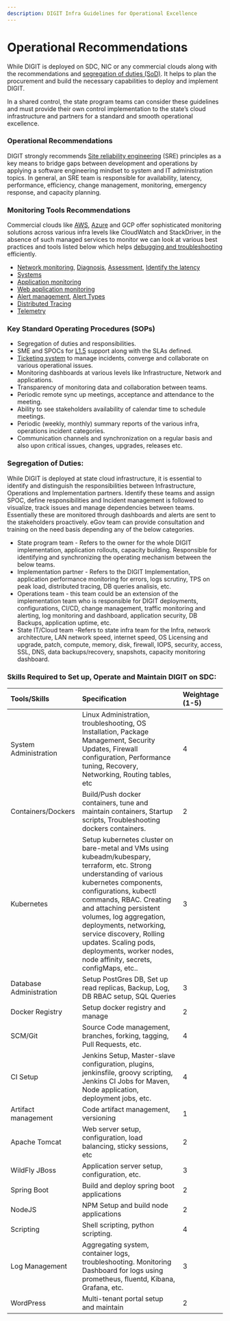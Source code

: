 ```yaml
---
description: DIGIT Infra Guidelines for Operational Excellence
---
```


# Operational Recommendations

While DIGIT is deployed on SDC, NIC or any commercial clouds along with the recommendations and [segregation of duties \(SoD\)](https://medium.com/@jeehad.jebeile/devops-and-segregation-of-duties-9c1a1bea022e). It helps to plan the procurement and build the necessary capabilities to deploy and implement DIGIT.

In a shared control, the state program teams can consider these guidelines and must provide their own control implementation to the state’s cloud infrastructure and partners for a standard and smooth operational excellence.

### **Operational Recommendations**

DIGIT strongly recommends [Site reliability engineering](https://medium.com/@alexbmeng/site-reliability-engineering-principals-fd52229bfcd6) \(SRE\) principles as a key means to bridge gaps between development and operations by applying a software engineering mindset to system and IT administration topics.  In general, an SRE team is responsible for availability, latency, performance, efficiency, change management, monitoring, emergency response, and capacity planning. 

### **Monitoring Tools Recommendations**

Commercial clouds like [AWS](https://aws.amazon.com/cloudwatch/), [Azure](https://adinermie.com/azure-monitoring-tools-explained-part-10-network-watcher/) and GCP offer sophisticated monitoring solutions across various infra levels like CloudWatch and StackDriver, in the absence of such managed services to monitor we can look at various best practices and tools listed below which helps [debugging and troubleshooting](https://raygun.com/blog/best-practices-microservices/) efficiently.

* [Network monitoring](https://www.dnsstuff.com/network-scanning), [Diagnosis](https://www.dnsstuff.com/network-troubleshooting-steps), [Assessment](https://www.dnsstuff.com/best-network-assessment-tools-and-network-assessment-checklist),  [Identify the latency](https://www.dnsstuff.com/network-latency) 
* [Systems](https://www.dnsstuff.com/systems)
* [Application monitoring](https://medium.com/@Alibaba_Cloud/system-monitoring-using-prometheus-and-grafana-8007d3aaf400)
* [Web application monitoring](https://medium.com/flask-monitoringdashboard-turtorial/monitor-your-flask-web-application-automatically-with-flask-monitoring-dashboard-d8990676ce83)
* [Alert management](https://medium.com/@abhishekbhardwaj510/alertmanager-integration-in-prometheus-197e03bfabdf), [Alert Types](https://awesome-prometheus-alerts.grep.to/rules.html)
* [Distributed Tracing](https://medium.com/velotio-perspectives/a-comprehensive-tutorial-to-implementing-opentracing-with-jaeger-a01752e1a8ce)
* [Telemetry](https://medium.com/jaegertracing/jaeger-and-opentelemetry-1846f701d9f2)

### **Key Standard Operating Procedures \(SOPs\)**

* Segregation of duties and responsibilities.
* SME and SPOCs for [L1.5](https://www.quora.com/What-is-L1-5-support-in-the-IT-industry-especially-in-Cognizant-What-is-the-scope-in-this-type-of-project) support along with the SLAs defined.
* [Ticketing system](https://medium.com/swlh/incident-management-process-5655ba586cf4) to manage incidents, converge and collaborate on various operational issues.
* Monitoring dashboards at various levels like Infrastructure, Network and applications.
* Transparency of monitoring data and collaboration between teams.
* Periodic remote sync up meetings, acceptance and attendance to the meeting.
* Ability to see stakeholders availability of calendar time to schedule meetings.
* Periodic \(weekly, monthly\) summary reports of the various infra, operations incident categories.
* Communication channels and synchronization on a regular basis and also upon critical issues, changes, upgrades, releases etc.

### **Segregation of Duties:** 

While DIGIT is deployed at state cloud infrastructure, it is essential to identify and distinguish the responsibilities between Infrastructure, Operations and Implementation partners. Identify these teams and assign SPOC, define responsibilities and Incident management is followed to visualize, track issues and manage dependencies between teams. Essentially these are monitored through dashboards and alerts are sent to the stakeholders proactively. eGov team can provide consultation and training on the need basis depending any of the below categories.

* State program team - Refers to the owner for the whole DIGIT implementation, application rollouts, capacity building. Responsible for identifying and synchronizing the operating mechanism between the below teams. 
* Implementation partner - Refers to the DIGIT Implementation, application performance monitoring for errors, logs scrutiny, TPS on peak load, distributed tracing, DB queries analisis, etc. 
* Operations team - this team could be an extension of the implementation team who is responsible for DIGIT deployments, configurations, CI/CD, change management, traffic monitoring and alerting, log monitoring and dashboard, application security, DB Backups, application uptime, etc.
* State IT/Cloud team -Refers to state infra team for the Infra, network architecture, LAN network speed, internet speed, OS Licensing and upgrade, patch, compute, memory, disk, firewall, IOPS, security, access, SSL, DNS, data backups/recovery, snapshots, capacity monitoring dashboard.  

### **Skills Required to Set up, Operate and Maintain DIGIT on SDC:**

| Tools/Skills | Specification | Weightage \(1-5\) |
| :--- | :--- | :--- |
| System Administration | Linux Administration, troubleshooting, OS Installation, Package Management, Security Updates, Firewall configuration, Performance tuning, Recovery, Networking, Routing tables, etc | 4 |
| Containers/Dockers | Build/Push docker containers, tune and maintain containers, Startup scripts, Troubleshooting dockers containers. | 2 |
| Kubernetes | Setup kubernetes cluster on bare-metal and VMs using kubeadm/kubespary, terraform, etc. Strong understanding of various kubernetes components, configurations, kubectl commands, RBAC. Creating and attaching persistent volumes, log aggregation, deployments, networking, service discovery, Rolling updates. Scaling pods, deployments, worker nodes, node affinity, secrets, configMaps, etc.. | 3 |
| Database Administration | Setup PostGres DB, Set up read replicas, Backup, Log, DB RBAC setup, SQL Queries | 3 |
| Docker Registry | Setup docker registry and manage | 2 |
| SCM/Git | Source Code management, branches, forking, tagging, Pull Requests, etc. | 4 |
| CI Setup | Jenkins Setup, Master-slave configuration, plugins, jenkinsfile, groovy scripting, Jenkins CI Jobs for Maven, Node application, deployment jobs, etc. | 4 |
| Artifact management | Code artifact management, versioning | 1 |
| Apache Tomcat | Web server setup, configuration, load balancing, sticky sessions, etc | 2 |
| WildFly JBoss | Application server setup, configuration, etc. | 3 |
| Spring Boot | Build and deploy spring boot applications | 2 |
| NodeJS | NPM Setup and build node applications | 2 |
| Scripting | Shell scripting, python scripting. | 4 |
| Log Management | Aggregating system, container logs, troubleshooting. Monitoring Dashboard for logs using prometheus, fluentd, Kibana, Grafana, etc. | 3 |
| WordPress | Multi-tenant portal setup and maintain | 2 |

